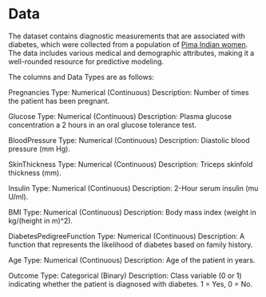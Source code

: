 # Data
The dataset contains diagnostic measurements that are associated with diabetes, which were collected from a population of [Pima Indian women](https://www.kaggle.com/datasets/uciml/pima-indians-diabetes-database). The data includes various medical and demographic attributes, making it a well-rounded resource for predictive modeling.

The columns and Data Types are as follows:

Pregnancies Type: Numerical (Continuous) Description: Number of times the patient has been pregnant.

Glucose Type: Numerical (Continuous) Description: Plasma glucose concentration a 2 hours in an oral glucose tolerance test.

BloodPressure Type: Numerical (Continuous) Description: Diastolic blood pressure (mm Hg).

SkinThickness Type: Numerical (Continuous) Description: Triceps skinfold thickness (mm).

Insulin Type: Numerical (Continuous) Description: 2-Hour serum insulin (mu U/ml).

BMI Type: Numerical (Continuous) Description: Body mass index (weight in kg/(height in m)^2).

DiabetesPedigreeFunction Type: Numerical (Continuous) Description: A function that represents the likelihood of diabetes based on family history.

Age Type: Numerical (Continuous) Description: Age of the patient in years.

Outcome Type: Categorical (Binary) Description: Class variable (0 or 1) indicating whether the patient is diagnosed with diabetes. 1 = Yes, 0 = No.
